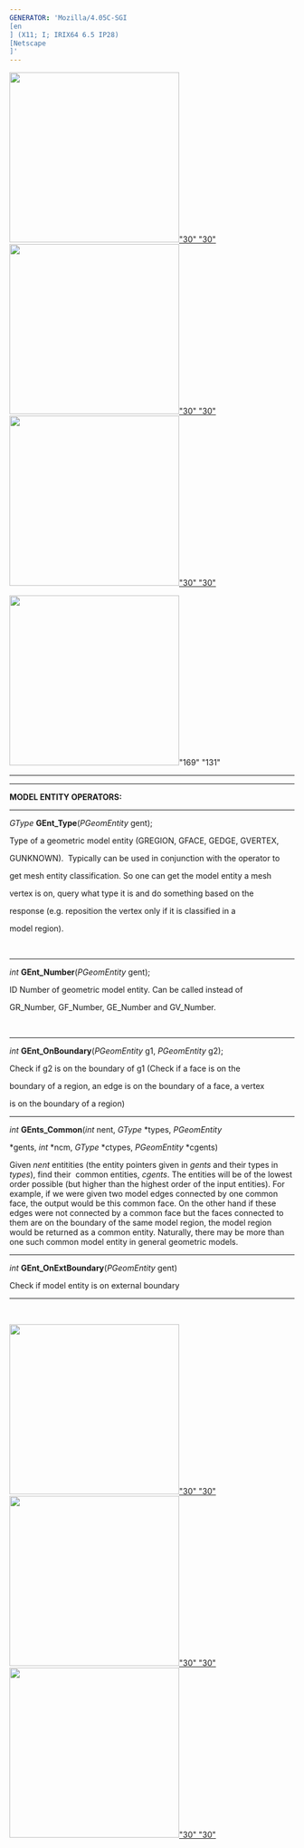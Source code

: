 ```yaml
---
GENERATOR: 'Mozilla/4.05C-SGI 
[en
] (X11; I; IRIX64 6.5 IP28) 
[Netscape
]'
---
```


[<img height="300" width="300" src="../images/arrow2.gif">"30"
"30"](mstkla.md#MODEL%20ENTITY:) [<img height="300" width="300" src="../images/arrow3.gif">"30"
"30"](Geom.md) [<img height="300" width="300" src="../images/arrow4.gif">"30"
"30"](GeomRegion.md)

<img height="300" width="300" src="../images/construction14.gif">"169" "131"

------------------------------------------------------------------------

------------------------------------------------------------------------

**MODEL ENTITY OPERATORS:**

------------------------------------------------------------------------

*GType* **GEnt\_Type**(*PGeomEntity* gent);

Type of a geometric model entity (GREGION, GFACE, GEDGE, GVERTEX,

GUNKNOWN).  Typically can be used in conjunction with the operator to

get mesh entity classification. So one can get the model entity a mesh

vertex is on, query what type it is and do something based on the

response (e.g. reposition the vertex only if it is classified in a

model region).

 

------------------------------------------------------------------------

*int* **GEnt\_Number**(*PGeomEntity* gent);

ID Number of geometric model entity. Can be called instead of

GR\_Number, GF\_Number, GE\_Number and GV\_Number.

 

------------------------------------------------------------------------

*int* **GEnt\_OnBoundary**(*PGeomEntity* g1, *PGeomEntity* g2);

Check if g2 is on the boundary of g1 (Check if a face is on the

boundary of a region, an edge is on the boundary of a face, a vertex

is on the boundary of a region)

------------------------------------------------------------------------



*int* **GEnts\_Common**(*int* nent, *GType* 
*types, *PGeomEntity*

*gents, *int* 
*ncm, *GType* 
*ctypes, *PGeomEntity* 
*cgents)

Given *nent* entitities (the entity pointers given in *gents* and their
types in *types*), find their  common entities, *cgents*. The entities
will be of the lowest order possible (but higher than the highest order
of the input entities). For example, if we were given two model edges
connected by one common face, the output would be this common face. On
the other hand if these edges were not connected by a common face but
the faces connected to them are on the boundary of the same model
region, the model region would be returned as a common entity.
Naturally, there may be more than one such common model entity in
general geometric models.

------------------------------------------------------------------------



*int* **GEnt\_OnExtBoundary**(*PGeomEntity* gent)

Check if model entity is on external boundary

------------------------------------------------------------------------

 

[<img height="300" width="300" src="../images/arrow2.gif">"30"
"30"](mstkla.md#MODEL%20ENTITY:) [<img height="300" width="300" src="../images/arrow3.gif">"30"
"30"](Geom.md) [<img height="300" width="300" src="../images/arrow4.gif">"30"
"30"](GeomRegion.md)
